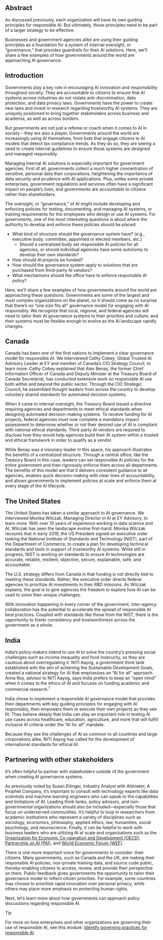 ## Abstract

As discussed previously, each organization will have its own guiding principles for responsible AI. But ultimately, those principles need to be part of a larger strategy to be effective.

Businesses and government agencies alike are using their guiding principles as a foundation for a system of internal oversight, or “governance,” that provides guardrails for their AI solutions. Here, we’ll share a few examples of how governments around the world are approaching AI governance.

## Introduction

Governments play a key role in encouraging AI innovation and responsibility throughout society. They are accountable to citizens to ensure that AI systems across industries do not violate anti-discrimination, data protection, and data privacy laws. Governments have the power to create new laws and invest in research regarding trustworthy AI systems. They are uniquely positioned to bring together stakeholders across business and academia, as well as across borders.

But governments are not just a referee or coach when it comes to AI in society – they are also a player. Governments around the world are increasingly using AI themselves, from bots that engage citizens to AI models that detect tax compliance trends. As they do so, they are seeing a need to create internal guidelines to ensure those systems are designed and managed responsibly.

Managing internal AI solutions is especially important for government agencies. First of all, governments collect a much higher concentration of sensitive, personal data than corporations, heightening the importance of data security and prudence with AI applications. Plus, unlike some private enterprises, government regulations and services often have a significant impact on people’s lives, and governments are accountable to citizens rather than shareholders.

The oversight, or “governance,” of AI might include developing and enforcing policies for testing, documenting, and managing AI systems, or training requirements for the employees who design or use AI systems. For governments, one of the most interesting questions is about where the authority to develop and enforce these policies should be placed:

* What kind of structure should the governance system have? (e.g., executive body, committee, appointed or elected members, etc.)
  * Should a centralized body set responsible AI policies for all agencies, or should individual agencies have some autonomy to develop their own standards?
* How should AI projects be funded?
* How should the governance system apply to solutions that are purchased from third-party AI vendors?
* What mechanisms should the office have to enforce responsible AI policy?

Here, we’ll share a few examples of how governments around the world are approaching these questions. Governments are some of the largest and most complex organizations on the planet, so it should come as no surprise that there’s no “one size fits all” governance model for engaging with AI responsibly. We recognize that local, regional, and federal agencies will need to tailor their AI governance systems to their priorities and culture, and their systems must be flexible enough to evolve as the AI landscape rapidly changes.

## Canada

Canada has been one of the first nations to implement a clear governance model for responsible AI. We interviewed Cathy Cobey, Global Trusted AI Advisory Leader at EY and member of Canada’s CIO Strategy Council, to learn more. Cathy Cobey explained that Alex Benay, the former Chief Information Officer of Canada and Deputy Minister at the Treasury Board of Canada Secretariat, has conducted extensive work on responsible AI use both within and beyond the public sector. Through the CIO Strategic Council, he assembled thought leaders from across the country to develop voluntary shared standards for automated decision systems.

When it came to internal oversight, the Treasury Board issued a directive requiring agencies and departments to meet ethical standards when designing automated decision-making systems. To receive funding for AI projects, federal agencies must now complete a mandatory impact assessment to determine whether or not their desired use of AI is compliant with national ethical standards. Third-party AI vendors are required to disclose how they would help agencies build their AI system within a trusted and ethical framework in order to qualify as a vendor.

While Benay was a visionary leader in this space, his approach illustrates the benefits of a centralized structure. Through a central office, like the Treasury Board in this case, leaders can set responsible AI policies for the entire government and then rigorously enforce them across all departments. The benefits of this model are that it delivers consistent guidance to all agencies, enables quick decision-making with clear lines of accountability, and allows governments to implement policies at scale and enforce them at every stage of the AI lifecycle.

## The United States

The United States has taken a similar approach to AI governance. We interviewed Monika Wilczak, Managing Director in AI at EY Advisory, to learn more. With over 10 years of experience working in data science and AI, Wilczak has seen the landscape evolve first-hand. Monika Wilczak recounts that in early 2019, the US President signed an executive order tasking the National Institute of Standards and Technology (NIST), part of the Department of Commerce, to create a plan for developing technical standards and tools in support of trustworthy AI systems. While still in progress, NIST is working on standards to ensure AI technologies are accurate, reliable, resilient, objective, secure, explainable, safe, and accountable.

The U.S. strategy differs from Canada in that funding is not directly tied to meeting these standards. Rather, the executive order directs federal agencies to prioritize AI investments in their R&D missions. As Wilczak explains, the goal is to give agencies the freedom to explore how AI can be used to solve their unique challenges.

With innovation happening in every corner of the government, inter-agency collaboration has the potential to accelerate the spread of responsible AI best practices. Coupled with standards like those from the NIST, there is the opportunity to foster consistency and trustworthiness across the government as a whole.

## India

India’s policy-makers intend to use AI to solve the country’s pressing social challenges such as income inequality and food insecurity, so they are cautious about overregulating it. NITI Aayog, a government think tank established with the aim of achieving the Sustainable Development Goals, created a national strategy for AI that emphasizes an “AI for all” approach. Anna Roy, advisor to NITI Aayog, says India prefers to keep an “open mind” when it comes to the ethics of AI and focuses on funding academic and commercial research.<sup>1</sup>

India chose to implement a responsible AI governance model that provides their departments with key guiding principles for engaging with AI responsibly, then empowers them to execute their own projects as they see fit. They believe deeply that India can play an important role in testing AI use cases across healthcare, education, agriculture, and more that will fulfill inclusive AI criteria under the “AI for all” mandate.

Because they see the challenges of AI as common to all countries and large corporations alike, NITI Aayog has called for the development of international standards for ethical AI.

## Partnering with other stakeholders

It’s often helpful to partner with stakeholders outside of the government when creating AI governance systems.

As previously noted by Susan Etlinger, Industry Analyst with Altimeter, A Prophet Company, it’s important to consult with technology experts like data scientists and machine learning engineers who can speak to the capabilities and limitations of AI. Leading think tanks, policy advisors, and non-governmental organizations should also be included—especially those that focus on underserved communities. It’s helpful to loop in researchers from academic institutions who represent a variety of disciplines such as sociology, economics, philosophy, applied ethics, law, humanities, social psychology, and neuroscience. Finally, it can be helpful to work with business leaders who are utilizing AI at scale and organizations such as the [Organization for Economic Co-operation and Development (OECD)](https://www.oecd.org), [Partnership on AI (PAI)](https://www.partnershiponai.org), and [World Economic Forum (WEF)](https://www.weforum.org).

There is one more important voice for governments to consider: their citizens. Many governments, such as Canada and the UK, are making their responsible AI policies, non-private training data, and source code public, thereby enabling citizens to access, review, and provide their perspective on them. Public feedback gives governments the opportunity to tailor their governance model to reflect citizen priorities. For example, some countries may choose to prioritize rapid innovation over personal privacy, while others may place more emphasis on protecting human rights.

Next, let’s learn more about how governments can approach policy discussions regarding responsible AI.

> [!TIP]
> For more on how enterprises and other organizations are governing their use of responsible AI, see this module: [Identify governing practices for responsible AI](https://docs.microsoft.com/learn/modules/responsible-ai-governing-practices/index).
